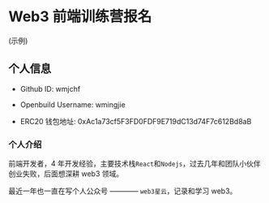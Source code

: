 # Web3 前端训练营报名

(示例)

## 个人信息

- Github ID: wmjchf

- Openbuild Username: wmingjie

- ERC20 钱包地址: 0xAc1a73cf5F3FD0FDF9E719dC13d74F7c612Bd8aB

### 个人介绍

前端开发者，4 年开发经验，主要技术栈`React`和`Nodejs`，过去几年和团队小伙伴创业失败，后面想深耕 web3 领域。

最近一年也一直在写个人公众号 ———— `web3星云`，记录和学习 web3。
